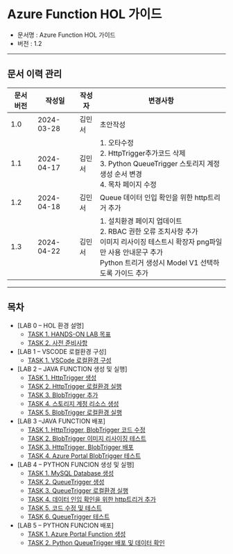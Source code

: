# Azure Function HOL 가이드
- 문서명 : Azure Function HOL 가이드
- 버전 : 1.2
  
---

## 문서 이력 관리
문서 버전| 작성일      | 작성자 | 변경사항
--------| -----      | ------| -------
1.0     | 2024-03-28 | 김민서 | 초안작성
1.1     | 2024-04-17 | 김민서 | 1. 오타수정<br>2. HttpTrigger추가코드 삭제<br>3. Python QueueTrigger 스토리지 계정 생성 순서 변경<br>4. 목차 페이지 수정
1.2     | 2024-04-18 | 김민서 | Queue 데이터 인입 확인을 위한 http트리거 추가
1.3     | 2024-04-22 | 김민서 | 1. 설치환경 페이지 업데이트<br>2. RBAC 권한 오류 조치사항 추가<br>이미지 리사이징 테스트시 확장자 png파일만 사용 안내문구 추가<br>Python 트리거 생성시 Model V1 선택하도록 가이드 추가

---

## 목차
- [LAB 0 – HOL 환경 설명]
    - [TASK 1.	HANDS-ON LAB 목표](https://github.com/IIBlackCode/Azure_Function_Hol/blob/master/Document/LAB%200%20%E2%80%93%20HOL%20%ED%99%98%EA%B2%BD%20%EC%84%A4%EB%AA%85/TASK%201.HANDS-ON%20LAB%20%EB%AA%A9%ED%91%9C.md)
    - [TASK 2.	사전 준비사항](https://github.com/IIBlackCode/Azure_Function_Hol/blob/master/Document/LAB%200%20%E2%80%93%20HOL%20%ED%99%98%EA%B2%BD%20%EC%84%A4%EB%AA%85/TASK%202.%EC%82%AC%EC%A0%84%20%EC%A4%80%EB%B9%84%EC%82%AC%ED%95%AD.md)
- [LAB 1 – VSCODE 로컬환경 구성]
    - [TASK 1.	VSCode 로컬환경 구성](https://github.com/IIBlackCode/Azure_Function_Hol/blob/master/Document/LAB%201%20%E2%80%93%20VSCODE%20%EB%A1%9C%EC%BB%AC%ED%99%98%EA%B2%BD%20%EA%B5%AC%EC%84%B1/TASK%201.VSCode%20%EB%A1%9C%EC%BB%AC%ED%99%98%EA%B2%BD%20%EA%B5%AC%EC%84%B1.md)
- [LAB 2 – JAVA FUNCTION 생성 및 실행]
    - [TASK 1.	HttpTrigger 생성](https://github.com/IIBlackCode/Azure_Function_Hol/blob/master/Document/LAB%202%20%E2%80%93%20JAVA%20FUNCTION%20%EC%83%9D%EC%84%B1%20%EB%B0%8F%20%EC%8B%A4%ED%96%89/TASK%201.HttpTrigger%20%EC%83%9D%EC%84%B1.md)
    - [TASK 2.	HttpTrigger 로컬환경 실행](https://github.com/IIBlackCode/Azure_Function_Hol/blob/master/Document/LAB%202%20%E2%80%93%20JAVA%20FUNCTION%20%EC%83%9D%EC%84%B1%20%EB%B0%8F%20%EC%8B%A4%ED%96%89/TASK%202.httpTrigger%20%EB%A1%9C%EC%BB%AC%ED%99%98%EA%B2%BD%20%EC%8B%A4%ED%96%89.md)
    - [TASK 3.	BlobTrigger 추가](https://github.com/IIBlackCode/Azure_Function_Hol/blob/master/Document/LAB%202%20%E2%80%93%20JAVA%20FUNCTION%20%EC%83%9D%EC%84%B1%20%EB%B0%8F%20%EC%8B%A4%ED%96%89/TASK%203.BlobTrigger%20%EC%B6%94%EA%B0%80.md)
    - [TASK 4.	스토리지 계정 리소스 생성](https://github.com/IIBlackCode/Azure_Function_Hol/blob/master/Document/LAB%202%20%E2%80%93%20JAVA%20FUNCTION%20%EC%83%9D%EC%84%B1%20%EB%B0%8F%20%EC%8B%A4%ED%96%89/TASK%204.%EC%8A%A4%ED%86%A0%EB%A6%AC%EC%A7%80%20%EA%B3%84%EC%A0%95%20%EB%A6%AC%EC%86%8C%EC%8A%A4%20%EC%83%9D%EC%84%B1.md)
    - [TASK 5.	BlobTrigger 로컬환경 실행](https://github.com/IIBlackCode/Azure_Function_Hol/blob/master/Document/LAB%202%20%E2%80%93%20JAVA%20FUNCTION%20%EC%83%9D%EC%84%B1%20%EB%B0%8F%20%EC%8B%A4%ED%96%89/TASK%205.BlobTrigger%20%EB%A1%9C%EC%BB%AC%ED%99%98%EA%B2%BD%20%EC%8B%A4%ED%96%89.md)
- [LAB 3 –JAVA FUNCTION 배포]
    - [TASK 1.	HttpTrigger, BlobTrigger 코드 수정](https://github.com/IIBlackCode/Azure_Function_Hol/blob/master/Document/LAB%203%20%E2%80%93JAVA%20FUNCTION%20%EB%B0%B0%ED%8F%AC/TASK%201.HttpTrigger%2C%20BlobTrigger%20%EC%BD%94%EB%93%9C%20%EC%88%98%EC%A0%95.md)
    - [TASK 2.	BlobTrigger 이미지 리사이징 테스트](https://github.com/IIBlackCode/Azure_Function_Hol/blob/master/Document/LAB%203%20%E2%80%93JAVA%20FUNCTION%20%EB%B0%B0%ED%8F%AC/TASK%202.BlobTrigger%20%EC%9D%B4%EB%AF%B8%EC%A7%80%20%EB%A6%AC%EC%82%AC%EC%9D%B4%EC%A7%95%20%ED%85%8C%EC%8A%A4%ED%8A%B8.md)
    - [TASK 3.	HttpTrigger, BlobTrigger 배포](https://github.com/IIBlackCode/Azure_Function_Hol/blob/master/Document/LAB%203%20%E2%80%93JAVA%20FUNCTION%20%EB%B0%B0%ED%8F%AC/TASK%203.HttpTrigger%2C%20BlobTrigger%20%EB%B0%B0%ED%8F%AC.md)
    - [TASK 4.	Azure Portal BlobTrigger 테스트](https://github.com/IIBlackCode/Azure_Function_Hol/blob/master/Document/LAB%203%20%E2%80%93JAVA%20FUNCTION%20%EB%B0%B0%ED%8F%AC/TASK%204.Azure%20Portal%20BlobTrigger%20%ED%85%8C%EC%8A%A4%ED%8A%B8.md)
- [LAB 4 – PYTHON FUNCION 생성 및 실행]
    - [TASK 1.	MySQL Database 생성](https://github.com/IIBlackCode/Azure_Function_Hol/blob/master/Document/LAB%204%20%E2%80%93%20PYTHON%20FUNCION%20%EC%83%9D%EC%84%B1%20%EB%B0%8F%20%EC%8B%A4%ED%96%89/TASK%201.MySQL%20Database%20%EC%83%9D%EC%84%B1.md)
    - [TASK 2.	QueueTrigger 생성](https://github.com/IIBlackCode/Azure_Function_Hol/blob/master/Document/LAB%204%20%E2%80%93%20PYTHON%20FUNCION%20%EC%83%9D%EC%84%B1%20%EB%B0%8F%20%EC%8B%A4%ED%96%89/TASK%202.QueueTrigger%20%EC%83%9D%EC%84%B1.md)
    - [TASK 3.	QueueTrigger 로컬환경 실행](https://github.com/IIBlackCode/Azure_Function_Hol/blob/master/Document/LAB%204%20%E2%80%93%20PYTHON%20FUNCION%20%EC%83%9D%EC%84%B1%20%EB%B0%8F%20%EC%8B%A4%ED%96%89/TASK%203.QueueTrigger%20%EB%A1%9C%EC%BB%AC%ED%99%98%EA%B2%BD%20%EC%8B%A4%ED%96%89.md)
    - [TASK 4.	데이터 인입 확인을 위한 http트리거 추가](https://github.com/IIBlackCode/Azure_Function_Hol/blob/master/Document/LAB%204%20%E2%80%93%20PYTHON%20FUNCION%20%EC%83%9D%EC%84%B1%20%EB%B0%8F%20%EC%8B%A4%ED%96%89/TASK%204.%EB%8D%B0%EC%9D%B4%ED%84%B0%20%EC%9D%B8%EC%9E%85%20%ED%99%95%EC%9D%B8%EC%9D%84%20%EC%9C%84%ED%95%9C%20http%ED%8A%B8%EB%A6%AC%EA%B1%B0%20%EC%B6%94%EA%B0%80.md)
    - [TASK 5.	코드 수정 및 테스트](https://github.com/IIBlackCode/Azure_Function_Hol/blob/master/Document/LAB%204%20%E2%80%93%20PYTHON%20FUNCION%20%EC%83%9D%EC%84%B1%20%EB%B0%8F%20%EC%8B%A4%ED%96%89/TASK%205.%EC%BD%94%EB%93%9C%20%EC%88%98%EC%A0%95%20%EB%B0%8F%20%ED%85%8C%EC%8A%A4%ED%8A%B8.md)
    - [TASK 6.	QueueTrigger 테스트](https://github.com/IIBlackCode/Azure_Function_Hol/blob/master/Document/LAB%204%20%E2%80%93%20PYTHON%20FUNCION%20%EC%83%9D%EC%84%B1%20%EB%B0%8F%20%EC%8B%A4%ED%96%89/TASK%206.QueueTrigger%20%ED%85%8C%EC%8A%A4%ED%8A%B8.md)
- [LAB 5 – PYTHON FUNCION 배포]
    - [TASK 1.	Azure Portal Function 생성](https://github.com/IIBlackCode/Azure_Function_Hol/blob/master/Document/LAB%205%20%E2%80%93%20PYTHON%20FUNCION%20%EB%B0%B0%ED%8F%AC/TASK%201.Azure%20Portal%20Function%20%EC%83%9D%EC%84%B1.md)
    - [TASK 2.	Python QueueTrigger 배포 및 데이터 확인](https://github.com/IIBlackCode/Azure_Function_Hol/blob/master/Document/LAB%205%20%E2%80%93%20PYTHON%20FUNCION%20%EB%B0%B0%ED%8F%AC/TASK%202.Python%20QueueTrigger%20%EB%B0%B0%ED%8F%AC%20%EB%B0%8F%20%EB%8D%B0%EC%9D%B4%ED%84%B0%20%ED%99%95%EC%9D%B8.md)

